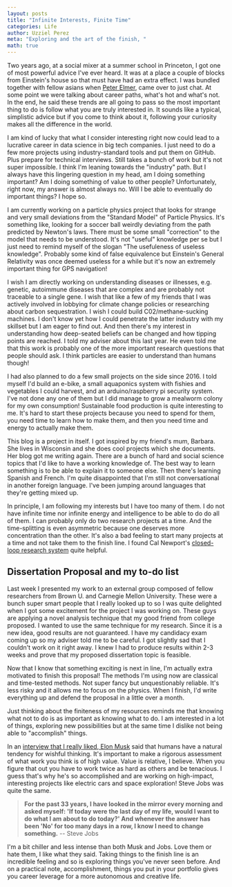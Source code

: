 ```yaml
---
layout: posts
title: "Infinite Interests, Finite Time"
categories: Life
author: Uzziel Perez
meta: "Exploring and the art of the finish, "
math: true
---
```


Two years ago, at a social mixer at a summer school in Princeton, I got one of most powerful advice I've ever heard. It was at a place a couple of blocks from Einstein's house so that must have had an extra effect. I was bundled together with fellow asians when [Peter Elmer](https://vimeo.com/287311986), came over to just chat. At some point we were talking about career paths, what's hot and what's not. In the end, he said these trends are all going to pass so the most important thing to do is follow what you are truly interested in. It sounds like a typical, simplistic advice but if you come to think about it, following your curiosity makes all the difference in the world.

I am kind of lucky that what I consider interesting right now could lead to a lucrative career in data science in big tech companies. I just need to do a few more projects using industry-standard tools and put them on GitHub. Plus prepare for technical interviews. Still takes a bunch of work but it's not super impossible. I think I'm leaning towards the "industry" path. But I always have this lingering question in my head, am I doing something important? Am I doing something of value to other people? Unfortunately, right now, my answer is almost always no. Will I be able to eventually do important things? I hope so.

I am currently working on a particle physics project that looks for strange and very small deviations from the "Standard Model" of Particle Physics. It's something like, looking for a soccer ball weirdly deviating from the path predicted by Newton's laws. There must be some small "correction" to the model that needs to be understood. It's not "useful" knowledge per se but I just need to remind myself of the slogan "The usefuleness of useless knowledge". Probably some kind of false equivalence but Einstein's General Relativity was once deemed useless for a while but it's now an extremely important thing for GPS navigation!

I wish I am directly working on understanding diseases or illnesses, e.g. genetic, autoimmune diseases that are complex and are probably not traceable to a single gene. I wish that like a few of my friends that I was actively involved in lobbying for climate change policies or researching about carbon sequestration. I wish I could build C02/methane-sucking machines. I don't know yet how I could penetrate the latter industry with my skillset but I am eager to find out. And then there's my interest in understanding how deep-seated beliefs can be changed and how tipping points are reached. I told my adviser about this last year. He even told me that this work is probably one of the more important research questions that people should ask. I think particles are easier to understand than humans though!

I had also planned to do a few small projects on the side since 2016. I told myself I'd build an e-bike, a small aquaponics system with fishies and vegetables I could harvest, and an arduino/raspberry pi security system. I've not done any one of them but I did manage to grow a mealworm colony for my own consumption! Sustainable food production is quite interesting to me. It's hard to start these projects because you need to spend for them, you need time to learn how to make them, and then you need time and energy to actually make them.

This blog is a project in itself. I got inspired by my friend's mum, Barbara. She lives in Wisconsin and she does cool projects which she documents. Her blog got me writing again. There are a bunch of hard and social science topics that I'd like to have a working knowledge of. The best way to learn something is to be able to explain it to someone else. Then there's learning Spanish and French. I'm quite disappointed that I'm still not conversational in another foreign language. I've been jumping around languages that they're getting mixed up.

In principle, I am following my interests but I have too many of them. I do not have infinite time nor infinite energy and intelligence to be able to do do all of them. I can probably only do two research projects at a time. And the time-splitting is even asymmetric because one deserves more concentration than the other. It's also a bad feeling to start many projects at a time and not take them to the finish line. I found Cal Newport's [closed-loop research system](http://www.calnewport.com/blog/2011/06/23/lab-notes-my-closed-loop-research-system/) quite helpful.

## Dissertation Proposal and my to-do list

Last week I presented my work to an external group composed of fellow researchers from Brown U. and Carnegie Mellon University. These were a bunch super smart people that I really looked up to so I was quite delighted when I got some excitement for the project I was working on. These guys are applying a novel analysis technique that my good friend from college proposed. I wanted to use the same technique for my research. Since it is a new idea, good results are not guaranteed. I have my candidacy exam coming up so my adviser told me to be careful. I got slightly sad that I couldn't work on it right away. I knew I had to produce results within 2-3 weeks and prove that my proposed dissertation topic is feasible.

Now that I know that something exciting is next in line, I'm actually extra motivated to finish this proposal! The methods I'm using now are classical and time-tested methods. Not super fancy but unquestionably reliable. It's less risky and it allows me to focus on the physics. When I finish, I'd write everything up and defend the proposal in a little over a month.

Just thinking about the finiteness of my resources reminds me that knowing what not to do is as important as knowing what to do. I am interested in a lot of things, exploring new possibilities but at the same time I dislike not being able to "accomplish" things.

In an [interview that I really liked, Elon Musk](https://www.youtube.com/watch?v=GtaxU6DZvLs) said that humans have a natural tendency for wishful thinking. It's important to make a rigorous assessment of what work you think is of high value. Value is relative, I believe. When you figure that out you have to work twice as hard as others and be tenacious. I guess that's why he's so accomplished and are working on high-impact, interesting projects like electric cars and space exploration! Steve Jobs was quite the same.

> **For the past 33 years, I have looked in the mirror every morning and asked myself: 'If today were the last day of my life, would I want to do what I am about to do today?' And whenever the answer has been 'No' for too many days in a row, I know I need to change something.** -- Steve Jobs

I'm a bit chiller and less intense than both Musk and Jobs. Love them or hate them, I like what they said. Taking things to the finish line is an incredible feeling and so is exploring things you've never seen before. And on a practical note, accomplishment, things you put in your portfolio gives you career leverage for a more autonomous and creative life.
